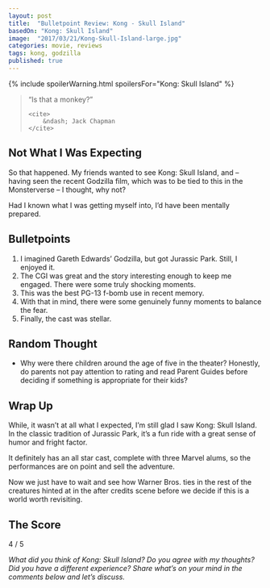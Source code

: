 ```yaml
---
layout: post
title:  "Bulletpoint Review: Kong - Skull Island"
basedOn: "Kong: Skull Island"
image:  "2017/03/21/Kong-Skull-Island-large.jpg"
categories: movie, reviews
tags: kong, godzilla
published: true
---
```


{% include spoilerWarning.html spoilersFor="Kong: Skull Island" %}

<blockquote>
    <p>
        &ldquo;Is that a monkey?&rdquo;
    </p>

    <cite>
        &ndash; Jack Chapman
    </cite>
</blockquote>

## Not What I Was Expecting

So that happened. My friends wanted to see Kong: Skull Island, and &ndash; having seen the recent Godzilla film, which was to be tied to this in the Monsterverse &ndash; I thought, why not?

Had I known what I was getting myself into, I&rsquo;d have been mentally prepared.

## Bulletpoints

1. I imagined Gareth Edwards&rsquo; Godzilla, but got Jurassic Park. Still, I enjoyed it.
2. The CGI was great and the story interesting enough to keep me engaged. There were some truly shocking moments.
3. This was the best PG-13 f-bomb use in recent memory.
4. With that in mind, there were some genuinely funny moments to balance the fear.
5. Finally, the cast was stellar.

## Random Thought
* Why were there children around the age of five in the theater? Honestly, do parents not pay attention to rating and read Parent Guides before deciding if something is appropriate for their kids?

## Wrap Up
While, it wasn&rsquo;t at all what I expected, I&rsquo;m still glad I saw Kong: Skull Island. In the classic tradition of Jurassic Park, it&rsquo;s a fun ride with a great sense of humor and fright factor.

It definitely has an all star cast, complete with three Marvel alums, so the performances are on point and sell the adventure.

Now we just have to wait and see how Warner Bros. ties in the rest of the creatures hinted at in the after credits scene before we decide if this is a world worth revisiting.

## The Score
<span class="h1">4</span> / 5

<i>What did you think of Kong: Skull Island? Do you agree with my thoughts? Did you have a different experience? Share what&rsquo;s on your mind in the comments below and let&rsquo;s discuss.</i>